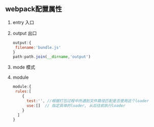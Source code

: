 ## webpack配置属性

1. entry 入口

2. output 出口

   ```javascript
   output:{
   	filename:'bundle.js'
   }
   path:path.join(__dirname,'output')
   ```

3. mode 模式

4. module

   ```javascript
   module:{
   	rules:[
       {
         test:'', //根据打包过程中所遇到文件路径匹配是否使用这个loader
         use:[]  // 指定具体的loader, 从后往前执行loader
       }
     ]
   }
   ```

   

